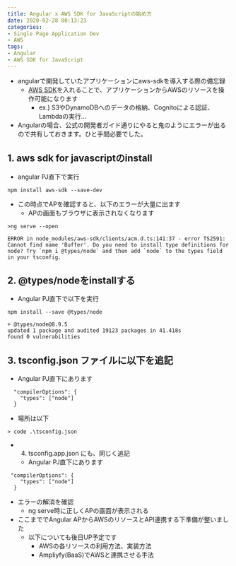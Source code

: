 ```yaml
---
title: Angular x AWS SDK for JavaScriptの始め方
date: 2020-02-28 00:13:23
categories:
- Single Page Application Dev
- AWS
tags: 
- Angular
- AWS SDK for JavaScript
---
```


- angularで開発していたアプリケーションにaws-sdkを導入する際の備忘録
    - [AWS SDK](https://aws.amazon.com/jp/tools/)を入れることで、アプリケーションからAWSのリソースを操作可能になります
        - ex.) S3やDynamoDBへのデータの格納、Cognitoによる認証、Lambdaの実行...
- Angularの場合、公式の開発者ガイド通りにやると鬼のようにエラーが出るので共有しておきます。ひと手間必要でした。

## 1. aws sdk for javascriptのinstall
- angular PJ直下で実行
```
npm install aws-sdk --save-dev
```
- この時点でAPを確認すると、以下のエラーが大量に出ます
    - APの画面もブラウザに表示されなくなります

```
>ng serve --open

ERROR in node_modules/aws-sdk/clients/acm.d.ts:141:37 - error TS2591: Cannot find name 'Buffer'. Do you need to install type definitions for node? Try `npm i @types/node` and then add `node` to the types field in your tsconfig.
```

## 2. @types/nodeをinstallする
- Angular PJ直下で以下を実行
```
npm install --save @types/node

+ @types/node@8.9.5
updated 1 package and audited 19123 packages in 41.418s
found 0 vulnerabilities
```

## 3. tsconfig.json ファイルに以下を追記
- Angular PJ直下にあります
```
  "compilerOptions": {
    "types": ["node"]
  }
```

- 場所は以下
```
> code .\tsconfig.json
```

- 4. tsconfig.app.json にも、同じく追記
    - Angular PJ直下にあります
```
 "compilerOptions": {
    "types": ["node"]
  }
```

- エラーの解消を確認
  - ng serve時に正しくAPの画面が表示される
- ここまででAngular APからAWSのリソースとAPI連携する下準備が整いました
    - 以下についても後日UP予定です
        - AWSの各リソースの利用方法、実装方法
        - Ampliyfy(BaaS)でAWSと連携させる手法